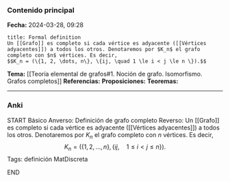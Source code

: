 ### Contenido principal

**Fecha:** 2024-03-28, 09:28

```ad-formal
title: Formal definition
Un [[Grafo]] es completo si cada vértice es adyacente ([[Vértices adyacentes]]) a todos los otros. Denotaremos por $K_n$ el grafo completo con $n$ vértices. Es decir,
$$K_n = (\{1, 2, \dots, n\}, \{ij, \quad 1 \le i < j \le n \}).$$
```

**Tema:** [[Teoría elemental de grafos#1. Noción de grafo. Isomorfismo. Grafos completos]]
**Referencias:**
**Proposiciones:**
**Teoremas:**

---
### Anki

START
Básico
Anverso: Definición de grafo completo
Reverso: Un [[Grafo]] es completo si cada vértice es adyacente ([[Vértices adyacentes]]) a todos los otros. Denotaremos por $K_n$ el grafo completo con $n$ vértices. Es decir,
$$K_n = (\{1, 2, \dots, n\}, \{ij, \quad 1 \le i < j \le n \}).$$
Tags: definición MatDiscreta
<!--ID: 1717176517355-->
END